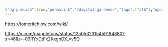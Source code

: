 ```yaml
---
{"dg-publish":true,"permalink":"/digital-gardens/","tags":["ath"],"updated":"2025-04-07T15:22:59.173-07:00"}
---
```


https://tomcritchlow.com/wiki/

https://x.com/mappletons/status/1250532315459194880?s=46&t=-09RYxDtFx2KxgnDX_vv5Q

